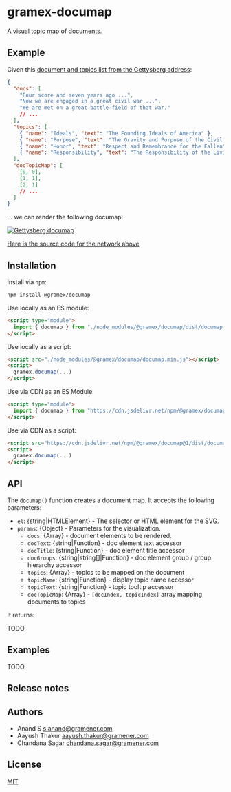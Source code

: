 # gramex-documap

A visual topic map of documents.

## Example

Given this [document and topics list from the Gettysberg address](docs/gettysberg.json ":ignore"):

```json
{
  "docs": [
    "Four score and seven years ago ...",
    "Now we are engaged in a great civil war ...",
    "We are met on a great battle-field of that war."
    // ...
  ],
  "topics": [
    { "name": "Ideals", "text": "The Founding Ideals of America" },
    { "name": "Purpose", "text": "The Gravity and Purpose of the Civil War" },
    { "name": "Honor", "text": "Respect and Remembrance for the Fallen" },
    { "name": "Responsibility", "text": "The Responsibility of the Living" }
  ],
  "docTopicMap": [
    [0, 0],
    [1, 1],
    [2, 1]
    // ...
  ]
}
```

... we can render the following documap:

[![Gettysberg documap](https://code.gramener.com/cto/gramex-documap/-/raw/main/docs/gettysberg.png)](docs/gettysberg.html ":include")

[Here is the source code for the network above](docs/gettysberg.html ":include :type=code")

## Installation

Install via `npm`:

```bash
npm install @gramex/documap
```

Use locally as an ES module:

```html
<script type="module">
  import { documap } from "./node_modules/@gramex/documap/dist/documap.js";
</script>
```

Use locally as a script:

```html
<script src="./node_modules/@gramex/documap/documap.min.js"></script>
<script>
  gramex.documap(...)
</script>
```

Use via CDN as an ES Module:

```html
<script type="module">
  import { documap } from "https://cdn.jsdelivr.net/npm/@gramex/documap@1";
</script>
```

Use via CDN as a script:

```html
<script src="https://cdn.jsdelivr.net/npm/@gramex/documap@1/dist/documap.min.js"></script>
<script>
  gramex.documap(...)
</script>
```

## API

The `documap()` function creates a document map. It accepts the following parameters:

- `el`: {string|HTMLElement} - The selector or HTML element for the SVG.
- `params`: {Object} - Parameters for the visualization.
  - `docs`: {Array} - document elements to be rendered.
  - `docText`: {string|Function} - doc element text accessor
  - `docTitle`: {string|Function} - doc element title accessor
  - `docGroups`: {string|string[]|Function} - doc element group / group hierarchy accessor
  - `topics`: {Array} - topics to be mapped on the document
  - `topicName`: {string|Function} - display topic name accessor
  - `topicText`: {string|Function} - topic tooltip accessor
  - `docTopicMap`: {Array} - `[docIndex, topicIndex]` array mapping documents to topics

<!--
    - e.g. if `docGroups` returns "Overview", the doc element belongs under the "Overview" section
    - e.g. if `docGroups` returns `["Overview", "API"]`, the doc element belongs under the "API" section under the "Overview" section
      - e.g. `[[0, 0], [0, 3], [1, 2], [1, 3], ...]`
-->

It returns:

TODO

## Examples

TODO

## Release notes

<!--
- 1.0.0: 31 Oct 2023. Initial release
-->

## Authors

- Anand S <s.anand@gramener.com>
- Aayush Thakur <aayush.thakur@gramener.com>
- Chandana Sagar <chandana.sagar@gramener.com>

## License

[MIT](https://spdx.org/licenses/MIT.html)
